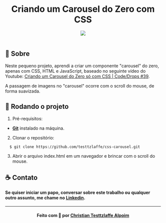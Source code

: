 <h1 align="center">Criando um Carousel do Zero com CSS
</h1>

<div align="center">
    <img src="https://img.shields.io/badge/carousel-css-purple"/>
</div>

<br>

## :rocket: Sobre

Neste pequeno projeto, aprendi a criar um componente "carousel" do zero, apenas com CSS, HTML e JavaScript, baseado no seguinte vídeo do Youtube: <a href="https://www.youtube.com/watch?v=SGwHpzgqzgk">Criando um Carousel do Zero só com CSS | Code/Drops #39</a>.

A passagem de imagens no "carousel" ocorre com o scroll do mouse, de forma suavizada.

## :running: Rodando o projeto

1. Pré-requisitos:

- **[Git](https://git-scm.com/)** instalado na máquina.

2. Clonar o repositório:

```sh
  $ git clone https://github.com/testtzlaffe/css-carousel.git
```

3. Abrir o arquivo index.html em um navegador e brincar com o scroll do mouse.

## :coffee: Contato

<h4>
    Se quiser iniciar um papo, conversar sobre este trabalho ou qualquer outro assunto, me chame no <a href="https://www.linkedin.com/in/christian-testtzlaffe-alpoim/" target="_blank">Linkedin</a>.
</h4>

---

<h4 align="center">
    Feito com 💜 por <a href="https://www.linkedin.com/in/christian-testtzlaffe-alpoim/" target="_blank">Christian Testtzlaffe Alpoim</a>
</h4>

